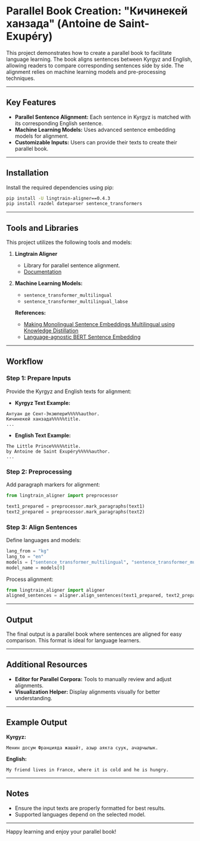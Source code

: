 # Parallel Book Creation: "Кичинекей ханзада" (Antoine de Saint-Exupéry)

This project demonstrates how to create a parallel book to facilitate language learning. The book aligns sentences between Kyrgyz and English, allowing readers to compare corresponding sentences side by side. The alignment relies on machine learning models and pre-processing techniques.

---

## Key Features
- **Parallel Sentence Alignment:** Each sentence in Kyrgyz is matched with its corresponding English sentence.
- **Machine Learning Models:** Uses advanced sentence embedding models for alignment.
- **Customizable Inputs:** Users can provide their texts to create their parallel book.

---

## Installation
Install the required dependencies using pip:

```bash
pip install -U lingtrain-aligner==0.4.3
pip install razdel dateparser sentence_transformers
```

---

## Tools and Libraries
This project utilizes the following tools and models:
1. **Lingtrain Aligner**
   - Library for parallel sentence alignment.
   - [Documentation](https://github.com/lingtrain/lingtrain-aligner)
2. **Machine Learning Models:**
   - `sentence_transformer_multilingual`
   - `sentence_transformer_multilingual_labse`
   
   **References:**
   - [Making Monolingual Sentence Embeddings Multilingual using Knowledge Distillation](https://arxiv.org/abs/2004.09813)
   - [Language-agnostic BERT Sentence Embedding](https://arxiv.org/abs/2007.01852)

---

## Workflow
### Step 1: Prepare Inputs
Provide the Kyrgyz and English texts for alignment:

- **Kyrgyz Text Example:**

```
Антуан де Сент-Экзюпери%%%%%author.
Кичинекей ханзада%%%%%title.
...
```

- **English Text Example:**

```
The Little Prince%%%%%title.
by Antoine de Saint Exupéry%%%%%author.
...
```

### Step 2: Preprocessing
Add paragraph markers for alignment:

```python
from lingtrain_aligner import preprocessor

text1_prepared = preprocessor.mark_paragraphs(text1)
text2_prepared = preprocessor.mark_paragraphs(text2)
```

### Step 3: Align Sentences
Define languages and models:

```python
lang_from = "kg"
lang_to = "en"
models = ["sentence_transformer_multilingual", "sentence_transformer_multilingual_labse"]
model_name = models[0]
```

Process alignment:

```python
from lingtrain_aligner import aligner
aligned_sentences = aligner.align_sentences(text1_prepared, text2_prepared, lang_from, lang_to, model_name)
```

---

## Output
The final output is a parallel book where sentences are aligned for easy comparison. This format is ideal for language learners.

---

## Additional Resources
- **Editor for Parallel Corpora:** Tools to manually review and adjust alignments.
- **Visualization Helper:** Display alignments visually for better understanding.

---

## Example Output
**Kyrgyz:**
```
Менин досум Францияда жашайт, азыр аякта суук, ачарчылык.
```

**English:**
```
My friend lives in France, where it is cold and he is hungry.
```

---

## Notes
- Ensure the input texts are properly formatted for best results.
- Supported languages depend on the selected model.

---

Happy learning and enjoy your parallel book!
